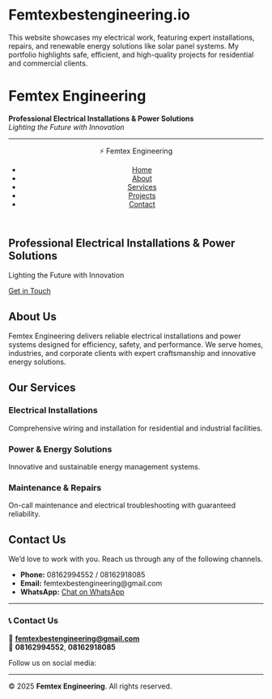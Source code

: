 # Femtexbestengineering.io
This website showcases my electrical work, featuring expert installations, repairs, and renewable energy solutions like solar panel systems. My portfolio highlights safe, efficient, and high-quality projects for residential and commercial clients.
#  Femtex Engineering

**Professional Electrical Installations & Power Solutions**  
*Lighting the Future with Innovation*

---
<!DOCTYPE html>
<html lang="en">
<head>
  <meta charset="UTF-8">
  <meta name="viewport" content="width=device-width, initial-scale=1.0">
  <title>Femtex Engineering</title>
  <link rel="stylesheet" href="style.css">
</head>
<body>
  <!-- Navigation Bar -->
  <header>
    <nav class="navbar">
      <div class="logo">⚡ Femtex Engineering</div>
      <ul class="nav-links">
        <li><a href="#home">Home</a></li>
        <li><a href="#about">About</a></li>
        <li><a href="#services">Services</a></li>
        <li><a href="#projects">Projects</a></li>
        <li><a href="#contact">Contact</a></li>
      </ul>
    </nav>
  </header>

  <!-- Hero Section -->
  <section id="home" class="hero">
    <div class="hero-content">
      <h1>Professional Electrical Installations & Power Solutions</h1>
      <p>Lighting the Future with Innovation</p>
      <a href="#contact" class="btn">Get in Touch</a>
    </div>
  </section>

  <!-- About Section -->
  <section id="about" class="about">
    <h2>About Us</h2>
    <p>Femtex Engineering delivers reliable electrical installations and power systems designed for efficiency, safety, and performance. We serve homes, industries, and corporate clients with expert craftsmanship and innovative energy solutions.</p>
  </section>

  <!-- Services Section -->
  <section id="services" class="services">
    <h2>Our Services</h2>
    <div class="service-cards">
      <div class="card">
        <h3>Electrical Installations</h3>
        <p>Comprehensive wiring and installation for residential and industrial facilities.</p>
      </div>
      <div class="card">
        <h3>Power & Energy Solutions</h3>
        <p>Innovative and sustainable energy management systems.</p>
      </div>
      <div class="card">
        <h3>Maintenance & Repairs</h3>
        <p>On-call maintenance and electrical troubleshooting with guaranteed reliability.</p>
      </div>
    </div>
  </section>

  
  <!-- Contact Section -->
  <section id="contact" class="contact">
    <h2>Contact Us</h2>
    <p>We’d love to work with you. Reach us through any of the following channels.</p>
    <ul>
      <li><strong>Phone:</strong> 08162994552 / 08162918085</li>
      <li><strong>Email:</strong> femtexbestengineering@gmail.com</li>
      <li><strong>WhatsApp:</strong> <a href="#">Chat on WhatsApp</a></li>
    </ul>
  </section>

---

### 📞 Contact Us
📧 **femtexbestengineering@gmail.com**  
📱 **08162994552**, **08162918085**

Follow us on social media:  

---

© 2025 **Femtex Engineering**. All rights reserved.
